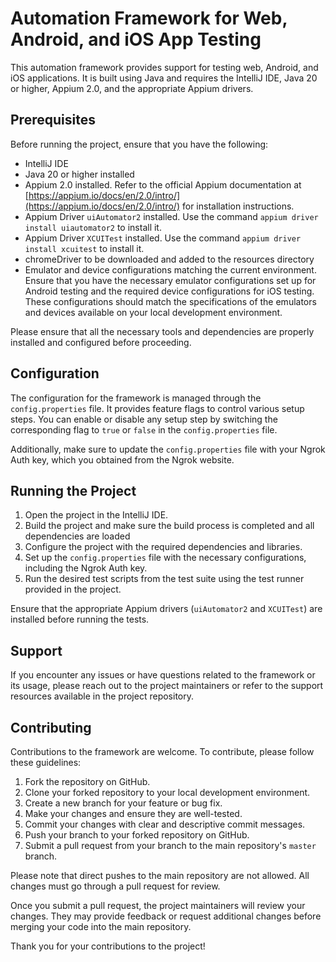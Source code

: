 # Automation Framework for Web, Android, and iOS App Testing

This automation framework provides support for testing web, Android, and iOS applications. It is built using Java and requires the IntelliJ IDE, Java 20 or higher, Appium 2.0, and the appropriate Appium drivers.

## Prerequisites

Before running the project, ensure that you have the following:

- IntelliJ IDE
- Java 20 or higher installed
- Appium 2.0 installed. Refer to the official Appium documentation at [https://appium.io/docs/en/2.0/intro/](https://appium.io/docs/en/2.0/intro/) for installation instructions.
- Appium Driver `uiAutomator2` installed. Use the command `appium driver install uiautomator2` to install it.
- Appium Driver `XCUITest` installed. Use the command `appium driver install xcuitest` to install it.
- chromeDriver to be downloaded and added to the resources directory
- Emulator and device configurations matching the current environment. Ensure that you have the necessary emulator configurations set up for Android testing and the required device configurations for iOS testing. These configurations should match the specifications of the emulators and devices available on your local development environment.

Please ensure that all the necessary tools and dependencies are properly installed and configured before proceeding.

## Configuration

The configuration for the framework is managed through the `config.properties` file. It provides feature flags to control various setup steps. You can enable or disable any setup step by switching the corresponding flag to `true` or `false` in the `config.properties` file.

Additionally, make sure to update the `config.properties` file with your Ngrok Auth key, which you obtained from the Ngrok website.

## Running the Project

1. Open the project in the IntelliJ IDE.
2. Build the project and make sure the build process is completed and all dependencies are loaded
3. Configure the project with the required dependencies and libraries.
4. Set up the `config.properties` file with the necessary configurations, including the Ngrok Auth key.
5. Run the desired test scripts from the test suite using the test runner provided in the project.

Ensure that the appropriate Appium drivers (`uiAutomator2` and `XCUITest`) are installed before running the tests.

## Support

If you encounter any issues or have questions related to the framework or its usage, please reach out to the project maintainers or refer to the support resources available in the project repository.

## Contributing

Contributions to the framework are welcome. To contribute, please follow these guidelines:

1. Fork the repository on GitHub.
2. Clone your forked repository to your local development environment.
3. Create a new branch for your feature or bug fix.
4. Make your changes and ensure they are well-tested.
5. Commit your changes with clear and descriptive commit messages.
6. Push your branch to your forked repository on GitHub.
7. Submit a pull request from your branch to the main repository's `master` branch.

Please note that direct pushes to the main repository are not allowed. All changes must go through a pull request for review.

Once you submit a pull request, the project maintainers will review your changes. They may provide feedback or request additional changes before merging your code into the main repository.

Thank you for your contributions to the project!